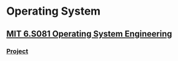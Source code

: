 # Operating System

## [MIT 6.S081 Operating System Engineering](https://pdos.csail.mit.edu/6.S081/2021/)

### [Project](https://github.com/mit-pdos/xv6-riscv)
